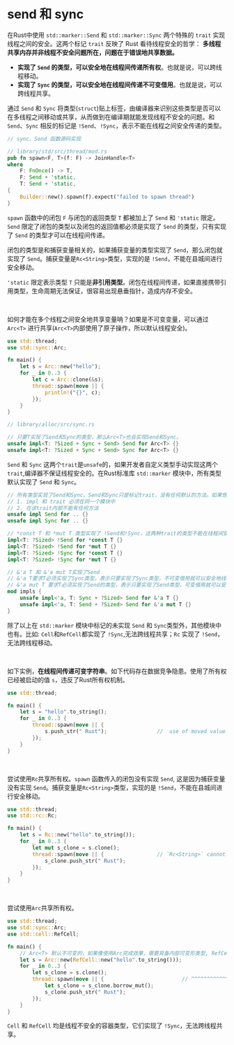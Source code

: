 # send 和 sync

在Rust中使用 `std::marker::Send` 和 `std::marker::Sync` 两个特殊的 `trait` 实现线程之间的安全。这两个标记 `trait` 反映了 Rust 看待线程安全的哲学： **多线程共享内存并非线程不安全问题所在，问题在于错误地共享数据。**

* **实现了 `Send` 的类型，可以安全地在线程间传递所有权**。也就是说，可以跨线程移动。
* **实现了 `Sync` 的类型，可以安全地在线程间传递不可变借用**。也就是说，可以跨线程共享。

通过 `Send` 和 `Sync` 将类型(`struct`)贴上标签，由编译器来识别这些类型是否可以在多线程之间移动或共享，从而做到在编译期就能发现线程不安全的问题。和 `Send`、`Sync` 相反的标记是 `!Send`、`!Sync`，表示不能在线程之间安全传递的类型。

```rust
// sync、Send 函数源码实现

// library/std/src/thread/mod.rs
pub fn spawn<F, T>(f: F) -> JoinHandle<T>
where
    F: FnOnce() -> T,
    F: Send + 'static,
    T: Send + 'static,
{
    Builder::new().spawn(f).expect("failed to spawn thread")
}
```

`spawn` 函数中的闭包 `F` 与闭包的返回类型 `T` 都被加上了 `Send` 和 `'static` 限定。`Send` 限定了闭包的类型以及闭包的返回值都必须是实现了 `Send` 的类型，只有实现了 `Send` 的类型才可以在线程间传递。

闭包的类型是和捕获变量相关的，如果捕获变量的类型实现了 `Send`，那么闭包就实现了 `Send`。捕获变量是`Rc<String>`类型，实现的是 `!Send`，不能在县城间进行安全移动。

`'static` 限定表示类型 `T` 只能是**非引用类型**。闭包在线程间传递，如果直接携带引用类型，生命周期无法保证，很容易出现悬垂指针，造成内存不安全。

&nbsp;

如何才能在多个线程之间安全地共享变量呐？如果是不可变变量，可以通过 `Arc<T>` 进行共享(`Arc<T>`内部使用了原子操作，所以默认线程安全)。

```rust
use std::thread;
use std::sync::Arc;

fn main() {
    let s = Arc::new("hello");
    for _ in 0..3 {
        let c = Arc::clone(&s);
        thread::spawn(move || {
            println!("{}", c);
        });
    }
}
```

```rust
// library/alloc/src/sync.rs

// 只要T实现了Send和Sync的类型，那么Arc<T>也会实现Send和Sync。
unsafe impl<T: ?Sized + Sync + Send> Send for Arc<T> {}
unsafe impl<T: ?Sized + Sync + Send> Sync for Arc<T> {}
```

`Send` 和 `Sync` 这两个`trait`是`unsafe`的，如果开发者自定义类型手动实现这两个`trait`,编译器不保证线程安全的。在Rust标准库 `std::marker` 模块中，所有类型默认实现了 `Send` 和 `Sync`。

```rust
// 所有类型实现了Send和Sync。Send和Sync只是标记trait，没有任何默认的方法。如果想使用这种方式，需要满足以下两个条件:
// 1. impl 和 trait 必须在同一个模块中
// 2. 在该trait内部不能有任何方法
unsafe impl Send for .. {}
unsafe impl Sync for .. {}

// *const T 和 *mut T 类型实现了 !Send和!Sync，这两种trait的类型不能在线程间安全传递
impl<T: ?Sized> !Send for *const T {}
impl<T: ?Sized> !Send for *mut T {}
impl<T: ?Sized> !Sync for *const T {}
impl<T: ?Sized> !Sync for *mut T {}

// &'a T 和 &'a mut T实现了Send
// &'a T要求T必须实现了Sync类型，表示只要实现了Sync类型，不可变借用就可以安全地线程间共享；
// &'a mut T 要求T必须实现了Send的类型，表示只要实现了Send类型，可变借用就可以安全地在线程间移动.
mod impls {
    unsafe impl<'a, T: Sync + ?Sized> Send for &'a T {}
    unsafe impl<'a, T: Send + ?Sized> Send for &'a mut T {}
}
```

除了以上在 `std::marker` 模块中标记的未实现 `Send` 和 `Sync`类型外，其他模块中也有。比如: `Cell`和`RefCell`都实现了 `!Sync`,无法跨线程共享；`Rc` 实现了 `!Send`，无法跨线程移动。

&nbsp;

如下实例，**在线程间传递可变字符串**。如下代码存在数据竞争隐患。使用了所有权已经被启动的值 `s`，违反了Rust所有权机制。

```rust
use std::thread;

fn main() {
    let s = "hello".to_string();
    for _ in 0..3 {
        thread::spawn(move || {
            s.push_str(" Rust");                //  use of moved value: `s`       
        });
    }
}
```

&nbsp;

尝试使用`Rc`共享所有权。`spawn` 函数传入的闭包没有实现 `Send`, 这是因为捕获变量没有实现 `Send`。捕获变量是`Rc<String>`类型，实现的是 `!Send`，不能在县城间进行安全移动。

```rust
use std::thread;
use std::rc::Rc;

fn main() {
    let s = Rc::new("hello".to_string());
    for _ in 0..3 {
        let mut s_clone = s.clone();
        thread::spawn(move || {                 // `Rc<String>` cannot be sent between threads safely
            s_clone.push_str(" Rust");
        });
    }
}
```

&nbsp;

尝试使用`Arc`共享所有权。

```rust
use std::thread;
use std::sync::Arc;
use std::cell::RefCell;

fn main() {
    // Arc<T> 默认不可变的，如果像使用Arc完成效果，需要具备内部可变形类型, RefCell
    let s = Arc::new(RefCell::new("hello".to_string()));
    for _ in 0..3 {
        let s_clone = s.clone();
        thread::spawn(move || {                         // ^^^^^^^^^^^^^ `RefCell<String>` cannot be shared between threads safely
            let s_clone = s_clone.borrow_mut();
            s_clone.push_str(" Rust");
        });
    }
}
```

`Cell` 和 `RefCell` 均是线程不安全的容器类型，它们实现了 `!Sync`，无法跨线程共享。
